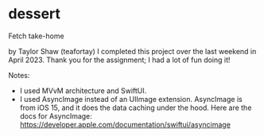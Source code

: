 # dessert
Fetch take-home

by Taylor Shaw (teafortay)
I completed this project over the last weekend in April 2023. Thank you for the assignment; I had a lot of fun doing it!

Notes: 
- I used MVvM architecture and SwiftUI.
- I used AsyncImage instead of an UIImage extension. AsyncImage is from iOS 15, and it does the data caching under the hood. Here are the docs for AsyncImage: https://developer.apple.com/documentation/swiftui/asyncimage
